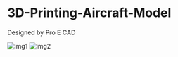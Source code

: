 # 3D-Printing-Aircraft-Model
Designed by Pro E CAD

![img1](https://github.com/JessieJingxuGao/3D-Printing-Aircraft-Model/blob/master/WechatIMG2.jpeg｜width=100)
![img2](https://github.com/JessieJingxuGao/3D-Printing-Aircraft-Model/blob/master/WechatIMG1.jpeg｜width=100)
